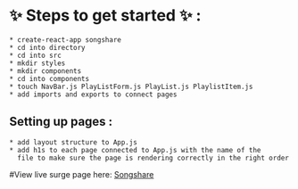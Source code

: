 # :sparkles: Steps to get started :sparkles: :

    * create-react-app songshare
    * cd into directory
    * cd into src
    * mkdir styles
    * mkdir components
    * cd into components
    * touch NavBar.js PlayListForm.js PlayList.js PlaylistItem.js
    * add imports and exports to connect pages

## Setting up pages :

    * add layout structure to App.js
    * add h1s to each page connected to App.js with the name of the
      file to make sure the page is rendering correctly in the right order

#View live surge page here:
[Songshare](http://psychedelic-food.surge.sh/)
